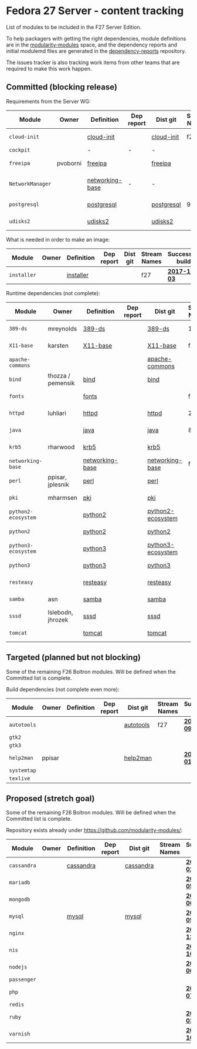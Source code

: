 # Fedora 27 Server - content tracking

List of modules to be included in the F27 Server Edition.

To help packagers with getting the right dependencies, module definitions are in the [modularity-modules](https://github.com/modularity-modules) space, and the dependency reports and initial modulemd files are generated in the [dependency-reports](https://github.com/fedora-modularity/dependency-report) repository.

The issues tracker is also tracking work items from other teams that are required to make this work happen.

## Committed (blocking release)

Requirements from the Server WG:

| Module | Owner | Definition | Dep report | Dist git | Stream Names | Successful build |
|---|---|---|---|---|---|---|
| `cloud-init ` |  | [cloud-init](https://github.com/modularity-modules/cloud-init) | | [cloud-init](https://src.fedoraproject.org/modules/cloud-init) | f27 | [**2017-10-05**](https://mbs.fedoraproject.org/module-build-service/1/module-builds/1042) |
| `cockpit` | | - | - | - | | In Platform |
| `freeipa ` | pvoborni | [freeipa](https://github.com/modularity-modules/freeipa) | | [freeipa](https://src.fedoraproject.org/modules/freeipa) | | [**2017-09-11**](https://mbs.fedoraproject.org/module-build-service/1/module-builds/929) |
| `NetworkManager` | | [networking-base](https://github.com/modularity-modules/networking-base) | - | - | | in networking-base |
|  `postgresql`  |   |  [postgresql](https://github.com/modularity-modules/postgresql)  |   |  [postgresql](https://src.fedoraproject.org/modules/postgresql)  |  9.6  | [**2017-10-09**](https://mbs.fedoraproject.org/module-build-service/1/module-builds/1080) |
|  `udisks2`  |   |  [udisks2](https://github.com/modularity-modules/udisks2)  |   |  [udisks2](https://src.fedoraproject.org/modules/udisks2)  |   | [**2017-09-05**](https://mbs.fedoraproject.org/module-build-service/1/module-builds/881) |

What is needed in order to make an image:

| Module | Owner | Definition | Dep report | Dist git | Stream Names | Successful build |
|---|---|---|---|---|---|---|
|  `installer`  |   |  [installer](https://github.com/modularity-modules/installer)  |   |   |  f27  | [**2017-10-03**](https://mbs.fedoraproject.org/module-build-service/1/module-builds/1037) |

Runtime dependencies (not complete):

| Module | Owner | Definition | Dep report | Dist git | Stream Names | Successful build |
|---|---|---|---|---|---|---|
|  `389-ds`  |  mreynolds  |  [389-ds](https://github.com/modularity-modules/389-ds)  |   |  [389-ds](https://src.fedoraproject.org/modules/389-ds)  |  1.2  | [**2017-10-09**](https://mbs.fedoraproject.org/module-build-service/1/module-builds/1076) |
|  `X11-base`  |  karsten  |  [X11-base](https://github.com/modularity-modules/X11-base)  |   |  [X11-base](https://src.fedoraproject.org/modules/X11-base)  |  f27  | [**2017-10-06**](https://mbs.fedoraproject.org/module-build-service/1/module-builds/1060) |
|  `apache-commons`  |   |   |   |  [apache-commons](https://src.fedoraproject.org/modules/apache-commons)  |   | [**2017-09-05**](https://mbs.fedoraproject.org/module-build-service/1/module-builds/901) |
|  `bind`  |  thozza / pemensik  |  [bind](https://github.com/modularity-modules/bind)  |   |  [bind](https://src.fedoraproject.org/modules/bind)  |   | [**2017-09-05**](https://mbs.fedoraproject.org/module-build-service/1/module-builds/878) |
|  `fonts`  |   |  [fonts](https://github.com/modularity-modules/fonts)  |   |   |  f27  | [**2017-10-09**](https://mbs.fedoraproject.org/module-build-service/1/module-builds/1083) |
|  `httpd`  |  luhliari  |  [httpd](https://github.com/modularity-modules/httpd)  |   |  [httpd](https://src.fedoraproject.org/modules/httpd)  | 2.4  | [**2017-10-09**](https://mbs.fedoraproject.org/module-build-service/1/module-builds/1086) |
|  `java`  |   |  [java](https://github.com/modularity-modules/java)  |   |  [java](https://src.fedoraproject.org/modules/java)  | 8  | [**2017-10-09**](https://mbs.fedoraproject.org/module-build-service/1/module-builds/1085) |
|  `krb5`  |  rharwood  |  [krb5](https://github.com/modularity-modules/krb5)  |   |  [krb5](https://src.fedoraproject.org/modules/krb5)  |   | [**2017-09-05**](https://mbs.fedoraproject.org/module-build-service/1/module-builds/872) |
|  `networking-base`  |   |  [networking-base](https://github.com/modularity-modules/networking-base)  |   |  [networking-base](https://src.fedoraproject.org/modules/networking-base)  |  f27  | [**2017-10-09**](https://mbs.fedoraproject.org/module-build-service/1/module-builds/1081) |
|  `perl`  |  ppisar, jplesnik  |  [perl](https://github.com/modularity-modules/perl)  |   |  [perl](https://src.fedoraproject.org/modules/perl)  |   | [**2017-10-05**](https://mbs.fedoraproject.org/module-build-service/1/module-builds/1044) |
|  `pki`  |  mharmsen  |  [pki](https://github.com/modularity-modules/pki)  |   |  [pki](https://src.fedoraproject.org/modules/pki)  |   | [**2017-09-06**](https://mbs.fedoraproject.org/module-build-service/1/module-builds/915) |
|  `python2-ecosystem`  |   |  [python2](https://github.com/modularity-modules/python2)  |   |  [python2-ecosystem](https://src.fedoraproject.org/modules/python2-ecosystem)  |   | [**2017-09-22**](https://mbs.fedoraproject.org/module-build-service/1/module-builds/1000) |
|  `python2`  |   |  [python2](https://github.com/modularity-modules/python2)  |   |  [python2](https://src.fedoraproject.org/modules/python2)  |   | [**2017-10-03**](https://mbs.fedoraproject.org/module-build-service/1/module-builds/1035) |
|  `python3-ecosystem`  |   |  [python3](https://github.com/modularity-modules/python3)  |   |  [python3-ecosystem](https://src.fedoraproject.org/modules/python3-ecosystem)  |   | [**2017-09-22**](https://mbs.fedoraproject.org/module-build-service/1/module-builds/997) |
|  `python3`  |   |  [python3](https://github.com/modularity-modules/python3)  |   |  [python3](https://src.fedoraproject.org/modules/python3)  |   | [**2017-10-03**](https://mbs.fedoraproject.org/module-build-service/1/module-builds/1034) |
|  `resteasy`  |   |  [resteasy](https://github.com/modularity-modules/resteasy)  |   |  [resteasy](https://src.fedoraproject.org/modules/resteasy)  |   | [**2017-09-05**](https://mbs.fedoraproject.org/module-build-service/1/module-builds/876) |
|  `samba`  |  asn  |  [samba](https://github.com/modularity-modules/samba)  |   |  [samba](https://src.fedoraproject.org/modules/samba)  |   | [**2017-09-05**](https://mbs.fedoraproject.org/module-build-service/1/module-builds/887) |
|  `sssd`  |  lslebodn, jhrozek  |  [sssd](https://github.com/modularity-modules/sssd)  |   |  [sssd](https://src.fedoraproject.org/modules/sssd)  |   | [**2017-09-05**](https://mbs.fedoraproject.org/module-build-service/1/module-builds/885) |
|  `tomcat`  |   |  [tomcat](https://github.com/modularity-modules/tomcat)  |   |  [tomcat](https://src.fedoraproject.org/modules/tomcat)  |   | [**2017-09-05**](https://mbs.fedoraproject.org/module-build-service/1/module-builds/870) |


## Targeted (planned but not blocking)

Some of the remaining F26 Boltron modules. Will be defined when the Committed list is complete.

Build dependencies (not complete even more):

| Module | Owner | Definition | Dep report | Dist git | Stream Names | Successful build |
|---|---|---|---|---|---|---|
|  `autotools`  |   |   |   |  [autotools](https://src.fedoraproject.org/modules/autotools)  |  f27  | [**2017-10-09**](https://mbs.fedoraproject.org/module-build-service/1/module-builds/1082) |
| `gtk2` | | | | | | |
| `gtk3` | | | | | | |
|  `help2man`  |  ppisar  |   |   |  [help2man](https://src.fedoraproject.org/modules/help2man)  |   | [**2017-09-01**](https://mbs.fedoraproject.org/module-build-service/1/module-builds/856) |
| `systemtap` | | | | | | |
| `texlive` | | | | | | |

## Proposed (stretch goal)

Some of the remaining F26 Boltron modules. Will be defined when the Committed list is complete.

Repository exists already under https://github.com/modularity-modules/:

| Module | Owner | Definition | Dep report | Dist git | Stream Names | Successful build |
|---|---|---|---|---|---|---|
|  `cassandra`  |   |  [cassandra](https://github.com/modularity-modules/cassandra)  |   |  [cassandra](https://src.fedoraproject.org/modules/cassandra)  |   | [**2017-10-02**](https://mbs.fedoraproject.org/module-build-service/1/module-builds/1026) |
|  `mariadb`  |   |   |   |   |   | [**2017-09-05**](https://mbs.fedoraproject.org/module-build-service/1/module-builds/893) |
|  `mongodb`  |   |   |   |   |   | [**2017-10-06**](https://mbs.fedoraproject.org/module-build-service/1/module-builds/1056) |
|  `mysql`  |   |  [mysql](https://github.com/modularity-modules/mysql)  |   |  [mysql](https://src.fedoraproject.org/modules/mysql)  |   | [**2017-09-05**](https://mbs.fedoraproject.org/module-build-service/1/module-builds/894) |
|  `nginx`  |   |   |   |   |   | [**2017-07-13**](https://mbs.fedoraproject.org/module-build-service/1/module-builds/722) |
|  `nis`  |   |   |   |   |   | [**2017-07-10**](https://mbs.fedoraproject.org/module-build-service/1/module-builds/703) |
|  `nodejs`  |   |   |   |   |   | [**2017-10-06**](https://mbs.fedoraproject.org/module-build-service/1/module-builds/1068) |
| `passenger` | | | | | | |
|  `php`  |   |   |   |   |   | [**2017-07-07**](https://mbs.fedoraproject.org/module-build-service/1/module-builds/701) |
| `redis` | | | | | | |
|  `ruby`  |   |   |   |   |   | [**2017-10-03**](https://mbs.fedoraproject.org/module-build-service/1/module-builds/1036) |
|  `varnish`  |   |   |   |   |   | [**2017-07-10**](https://mbs.fedoraproject.org/module-build-service/1/module-builds/703) |
